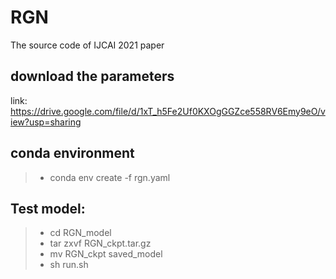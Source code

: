 # RGN
The source code of IJCAI 2021 paper


## download the parameters
link:
https://drive.google.com/file/d/1xT_h5Fe2Uf0KXOgGGZce558RV6Emy9eO/view?usp=sharing


## conda environment
>- conda env create -f rgn.yaml

## Test model:
>- cd RGN_model
>- tar zxvf RGN_ckpt.tar.gz
>- mv RGN_ckpt saved_model
>- sh run.sh
